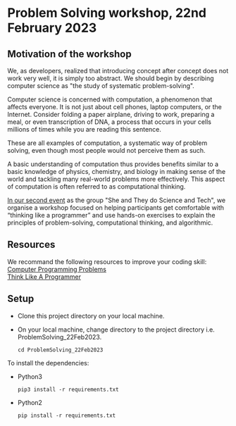 # Problem Solving workshop, 22nd February 2023

## Motivation of the workshop
We, as developers, realized that introducing concept after concept does not work very well, it is simply too abstract. We should begin by describing computer science as "the study of systematic problem-solving".

Computer science is concerned with computation, a phenomenon that affects everyone. It is not just about cell phones, laptop computers, or the Internet. Consider folding a paper airplane, driving to work, preparing a meal, or even transcription of DNA, a process that occurs in your cells millions of times while you are reading this sentence.

These are all examples of computation, a systematic way of problem solving, even though most people would not perceive them as such.

A basic understanding of computation thus provides benefits similar to a basic knowledge of physics, chemistry, and biology in making sense of the world and tackling many real-world problems more effectively. This aspect of computation is often referred to as computational thinking.

[In our second event](https://stsquared.github.io/events/2023/02/20/second-event.html) as the group "She and They do Science and Tech", we organise a workshop focused on helping participants get comfortable with “thinking like a programmer” and use hands-on exercises to explain the principles of problem-solving, computational thinking, and algorithmic.


## Resources
We recommand the following resources to improve your coding skill:\
[Computer Programming Problems](https://mathschallenge.net/links/programming)\
[Think Like A Programmer](https://www.pdfdrive.com/think-like-a-programmer-an-introduction-to-creative-problem-solving-e156859116.html)

## Setup
- Clone this project directory on your local machine. 
- On your local machine, change directory to the project directory  i.e. ProblemSolving_22Feb2023.
    
    ```cd ProblemSolving_22Feb2023```

To install the dependencies: 
- Python3
    
	```pip3 install -r requirements.txt``` 
- Python2
    
	```pip install -r requirements.txt```
  


